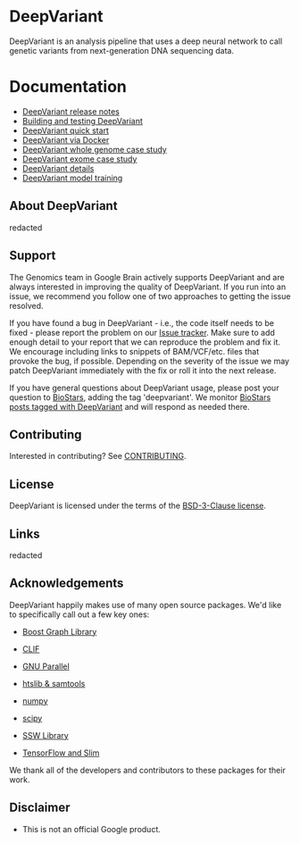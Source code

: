 # DeepVariant

DeepVariant is an analysis pipeline that uses a deep neural network to call
genetic variants from next-generation DNA sequencing data.

# Documentation

<!-- mdlint off(URL_BAD_G3DOC_PATH) -->

*   [DeepVariant release notes](docs/deepvariant-release-notes.md)
*   [Building and testing DeepVariant](docs/deepvariant-build-test.md)
*   [DeepVariant quick start](docs/deepvariant-quick-start.md)
*   [DeepVariant via Docker](docs/deepvariant-docker.md)
*   [DeepVariant whole genome case study](docs/deepvariant-case-study.md)
*   [DeepVariant exome case study](docs/deepvariant-exome-case-study.md)
*   [DeepVariant details](docs/deepvariant-details.md)
*   [DeepVariant model training](docs/deepvariant-model-training.md)

<!-- mdlint on -->

<a name="about"></a>
## About DeepVariant

redacted

## Support

The Genomics team in Google Brain actively supports DeepVariant and are always
interested in improving the quality of DeepVariant. If you run into an issue, we
recommend you follow one of two approaches to getting the issue resolved.

If you have found a bug in DeepVariant - i.e., the code itself needs to be
fixed - please report the problem on our [Issue
tracker](https://github.com/google/deepvariant/issues). Make sure to add enough
detail to your report that we can reproduce the problem and fix it. We encourage
including links to snippets of BAM/VCF/etc. files that provoke the bug, if
possible. Depending on the severity of the issue we may patch DeepVariant
immediately with the fix or roll it into the next release.

If you have general questions about DeepVariant usage, please post your question
to [BioStars](https://www.biostars.org/), adding the tag 'deepvariant'. We
monitor [BioStars posts tagged with
DeepVariant](https://www.biostars.org/t/deepvariant/) and will respond as needed
there.

## Contributing

Interested in contributing? See [CONTRIBUTING](CONTRIBUTING.md).

## License

DeepVariant is licensed under the terms of the [BSD-3-Clause license](LICENSE).

## Links

redacted

## Acknowledgements

DeepVariant happily makes use of many open source packages.  We'd like to
specifically call out a few key ones:

* [Boost Graph Library](http://www.boost.org/doc/libs/1_65_1/libs/graph/doc/index.html)

* [CLIF](https://github.com/google/clif)

* [GNU Parallel](https://www.gnu.org/software/parallel/)

* [htslib & samtools](http://www.htslib.org/)

* [numpy](http://www.numpy.org/)

* [scipy](https://www.scipy.org/)

* [SSW Library](https://github.com/mengyao/Complete-Striped-Smith-Waterman-Library)

* [TensorFlow and Slim](https://www.tensorflow.org/)

We thank all of the developers and contributors to these packages for their
work.


## Disclaimer

*   This is not an official Google product.
